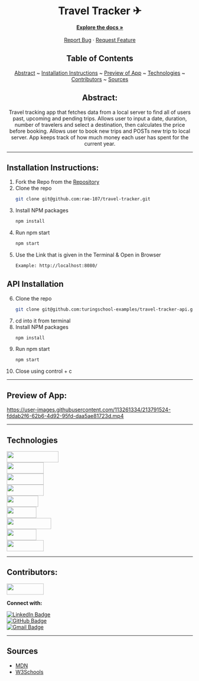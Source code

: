 <div align="center"

<div align="center">

# Travel Tracker ✈

</div>

  <p align="center">
    <a href="https://github.com/rae-107/travel-tracker"><strong>Explore the docs »</strong></a>
    <br />
    <br />
    <a href="https://github.com/rae-107/travel-tracker/issues">Report Bug</a>
    ·
    <a href="https://github.com/rae-107/travel-tracker/issues">Request Feature</a>
  </p>
</div>

<div align="center">

## Table of Contents
 [Abstract](#abstract) ~ 
 [Installation Instructions](#installation-instructions) ~
 [Preview of App](#preview-of-app) ~
 [Technologies](#technologies) ~
 [Contributors](#contributors) ~
 [Sources](#sources) 

</div>

<div align="center">

## Abstract:
[//]: <> (Briefly describe what you built and its features. What problem is the app solving? How does this application solve that problem?)
Travel tracking app that fetches data from a local server to find all of users past, upcoming and pending trips. Allows user to input a date, duration, number of travelers and select a destination, then calculates the price before booking. Allows user to book new trips and POSTs new trip to local server. App keeps track of how much money each user has spent for the current year. 

</div>

---

## Installation Instructions:
[//]: <> (What steps does a person have to take to get your app cloned down and running?)
1. Fork the Repo from the [Repository](https://github.com/rae-107/travel-tracker)
2. Clone the repo
   ```sh
   git clone git@github.com:rae-107/travel-tracker.git
   ```
3. Install NPM packages
   ```sh
   npm install
   ```
4. Run npm start
   ```sh
   npm start
   ```
5. Use the Link that is given in the Terminal & Open in Browser
   ```sh
   Example: http://localhost:8080/
   ```
   
## API Installation

6. Clone the repo
      ```sh
   git clone git@github.com:turingschool-examples/travel-tracker-api.git
   ```
7. cd into it from terminal
8. Install NPM packages
   ```sh
   npm install
   ```
9. Run npm start
   ```sh
   npm start
   ```
10. Close using control + c

---

## Preview of App:
[//]: <> (Provide ONE gif or screenshot of your application - choose the "coolest" piece of functionality to show off.)

https://user-images.githubusercontent.com/113261334/213791524-fddab2f6-62b6-4d92-95fd-daa5ae81723d.mp4

---

## Technologies
<div>
  <img src="https://img.shields.io/badge/-JavaScript-333333?logo=javascript&style=for-the-badge" width="140" height="30"/><br />
  <img src="https://img.shields.io/badge/-HTML5-orange?logo=html5&logoColor=white&style=for-the-badge" width="100" height="30"/><br />
  <img src="https://img.shields.io/badge/-CSS3-315780?logo=css3&style=for-the-badge" width="100" height="30"/><br />
  <img src="https://img.shields.io/badge/-Mocha-8d6748?logo=mocha&logoColor=white&style=for-the-badge" width="100"  height="30"/><br />
  <img src="https://img.shields.io/badge/-Chai-C4A484?logo=chai&logoColor=white&style=for-the-badge" width="85"  height="30"/><br />
  <img src="https://img.shields.io/badge/-npm-c12127?logo=npm&logoColor=white&style=for-the-badge" width="80"  height="30"/><br />
  <img src="https://img.shields.io/badge/-webpack-2b3a42?logo=webpack&logoColor=white&style=for-the-badge" width="120" height="30"/><br />
  <img src="https://img.shields.io/badge/-day.js-fb6052?style=for-the-badge" width="80" height="30"/>  <br />
  <img src="https://img.shields.io/badge/-SWIPERJS-0052ff?style=for-the-badge" width="100" height="30"/>  
</div>

---

## Contributors:
[//]: <> (Who worked on this application? Link to their GitHubs.)

<div>
  <img src="https://img.shields.io/badge/-Rae%20Gebhart-c4a4a3" height="30" width="100">
  <p><strong>Connect with:</strong></p>
  <a href="https://www.linkedin.com/in/rae-gebhart-681449254/"> 
    <img src="https://img.shields.io/badge/LinkedIn-blue?style=for-the-badge&logo=linkedin&logoColor=white" alt="LinkedIn Badge"/>
  </a><br />
  <a href="https://github.com/rae-107">
    <img src="https://img.shields.io/badge/-github-black?style=for-the-badge&logo=github&logoColor=white" alt="GitHub Badge">
  </a><br />
  <a href="mailto: raegebhart@gmail.com">
    <img src="https://img.shields.io/badge/-gmail-red?style=for-the-badge&logo=gmail&logoColor=white" alt="Gmail Badge">
  </a>
</div>

---

## Sources
- [MDN](https://developer.mozilla.org/en-US/)
- [W3Schools](https://www.w3schools.com/)
